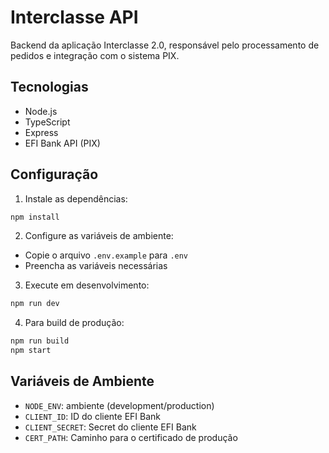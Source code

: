 # Interclasse API

Backend da aplicação Interclasse 2.0, responsável pelo processamento de pedidos e integração com o sistema PIX.

## Tecnologias

- Node.js
- TypeScript
- Express
- EFI Bank API (PIX)

## Configuração

1. Instale as dependências:
```bash
npm install
```

2. Configure as variáveis de ambiente:
- Copie o arquivo `.env.example` para `.env`
- Preencha as variáveis necessárias

3. Execute em desenvolvimento:
```bash
npm run dev
```

4. Para build de produção:
```bash
npm run build
npm start
```

## Variáveis de Ambiente

- `NODE_ENV`: ambiente (development/production)
- `CLIENT_ID`: ID do cliente EFI Bank
- `CLIENT_SECRET`: Secret do cliente EFI Bank
- `CERT_PATH`: Caminho para o certificado de produção
